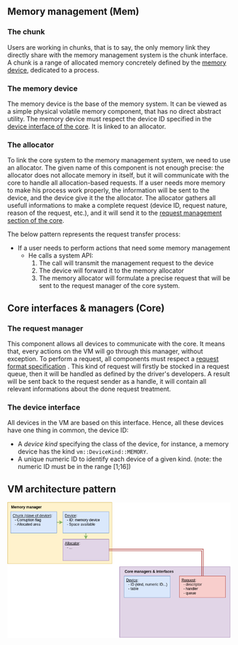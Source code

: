 ## Memory management (Mem)

### The chunk

Users are working in chunks, that is to say, the only memory link they directly
share with the memory management system is the chunk interface. A chunk is a
range of allocated memory concretely defined by the [memory device](#the-memory-device),
dedicated to a process.

### The memory device

The memory device is the base of the memory system. It can be viewed as a simple
physical volatile memory component, that has no direct abstract utility. The
memory device must respect the device ID specified in the [device interface of
the core](#the-device-interface). It is linked to an allocator.

### The allocator

To link the core system to the memory management system, we need to use an
allocator. The given name of this component is not enough precise: the allocator
does not allocate memory in itself, but it will communicate with the core to
handle all allocation-based requests. If a user needs more memory to make his
process work properly, the information will be sent to the device, and the device
give it the the allocator. The allocator gathers all usefull informations to
make a complete request (device ID, request nature, reason of the request, etc.),
and it will send it to the [request management section of the core](#the-request-manager).

The below pattern represents the request transfer process:
* If a user needs to perform actions that need some memory management
  * He calls a system API:
    1. The call will transmit the management request to the device
    2. The device will forward it to the memory allocator
    3. The memory allocator will formulate a precise request that will be sent to
    the request manager of the core system.

## Core interfaces & managers (Core)

### The request manager

This component allows all devices to communicate with the core. It means that,
every actions on the VM will go through this manager, without exception. To
perform a request, all components must respect a [request format specification](request_format.md)
. This kind of request will firstly be stocked in a request queue, then it will
be handled as defined by the driver's developers. A result will be sent back to the request
sender as a handle, it will contain all relevant informations about the done request
treatment.

### The device interface

All devices in the VM are based on this interface. Hence, all these devices have
one thing in common, the device ID:
  * A *device kind* specifying the class of the device, for instance, a memory 
  device has the kind `vm::DeviceKind::MEMORY`.
  * A unique numeric ID to identify each device of a given kind. (note: the
  numeric ID must be in the range [1;16])

## VM architecture pattern

![](vm_architecture.png)
